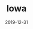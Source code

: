 ---
layout: location-page
date: 2019-12-31
tags:
  - iowa
title: Iowa
stateAbbr: IA
url: "https://coronavirus.iowa.gov/"
urlTitle: "coronavirus.iowa.gov"
---